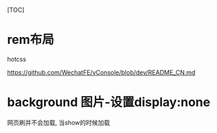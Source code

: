 [TOC]

# rem布局

hotcss



https://github.com/WechatFE/vConsole/blob/dev/README_CN.md





# background 图片-设置display:none

网页刷并不会加载, 当show的时候加载

